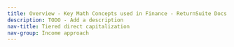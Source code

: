 ```yaml
---
title: Overview - Key Math Concepts used in Finance - ReturnSuite Docs
description: TODO - Add a description
nav-title: Tiered direct capitalization
nav-group: Income approach
---
```

